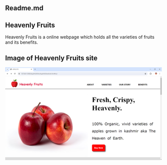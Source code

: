 ## Readme.md

## Heavenly Fruits

Heavenly Fruits is a online webpage which holds all the varieties of fruits and its benefits.

## Image of Heavenly Fruits site
<img src="https://github.com/SIVASHANMUGARAJA/Apple-Site/blob/main/Snapshots/Home%20page.png">
